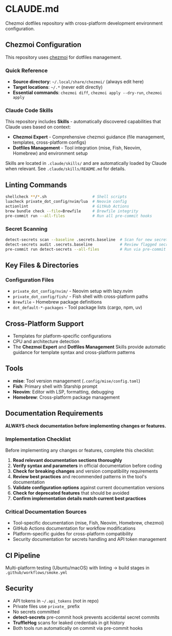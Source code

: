 # CLAUDE.md

Chezmoi dotfiles repository with cross-platform development environment configuration.

## Chezmoi Configuration

This repository uses [chezmoi](https://www.chezmoi.io/) for dotfiles management.

### Quick Reference
- **Source directory**: `~/.local/share/chezmoi/` (always edit here)
- **Target locations**: `~/.*` (never edit directly)
- **Essential commands**: `chezmoi diff`, `chezmoi apply --dry-run`, `chezmoi apply`

### Claude Code Skills
This repository includes **Skills** - automatically discovered capabilities that Claude uses based on context:
- **Chezmoi Expert** - Comprehensive chezmoi guidance (file management, templates, cross-platform configs)
- **Dotfiles Management** - Tool integration (mise, Fish, Neovim, Homebrew) and environment setup

Skills are located in `.claude/skills/` and are automatically loaded by Claude when relevant. See `.claude/skills/README.md` for details.

## Linting Commands

```bash
shellcheck **/*.sh                    # Shell scripts
luacheck private_dot_config/nvim/lua  # Neovim config
actionlint                            # GitHub Actions
brew bundle check --file=Brewfile     # Brewfile integrity
pre-commit run --all-files            # Run all pre-commit hooks
```

### Secret Scanning
```bash
detect-secrets scan --baseline .secrets.baseline  # Scan for new secrets
detect-secrets audit .secrets.baseline            # Review flagged secrets
pre-commit run detect-secrets --all-files         # Run via pre-commit
```

## Key Files & Directories

### Configuration Files
- `private_dot_config/nvim/` - Neovim setup with lazy.nvim
- `private_dot_config/fish/` - Fish shell with cross-platform paths
- `Brewfile` - Homebrew package definitions
- `dot_default-*-packages` - Tool package lists (cargo, npm, uv)

## Cross-Platform Support

- Templates for platform-specific configurations
- CPU and architecture detection
- The **Chezmoi Expert** and **Dotfiles Management** Skills provide automatic guidance for template syntax and cross-platform patterns

## Tools

- **mise**: Tool version management (`.config/mise/config.toml`)
- **Fish**: Primary shell with Starship prompt
- **Neovim**: Editor with LSP, formatting, debugging
- **Homebrew**: Cross-platform package management

## Documentation Requirements
**ALWAYS check documentation before implementing changes or features.**

### Implementation Checklist
Before implementing any changes or features, complete this checklist:

1. **Read relevant documentation sections thoroughly**
2. **Verify syntax and parameters** in official documentation before coding
3. **Check for breaking changes** and version compatibility requirements
4. **Review best practices** and recommended patterns in the tool's documentation
5. **Validate configuration options** against current documentation versions
6. **Check for deprecated features** that should be avoided
7. **Confirm implementation details match current best practices**

### Critical Documentation Sources
- Tool-specific documentation (mise, Fish, Neovim, Homebrew, chezmoi)
- GitHub Actions documentation for workflow modifications
- Platform-specific guides for cross-platform compatibility
- Security documentation for secrets handling and API token management

## CI Pipeline

Multi-platform testing (Ubuntu/macOS) with linting → build stages in `.github/workflows/smoke.yml`

## Security

- API tokens in `~/.api_tokens` (not in repo)
- Private files use `private_` prefix
- No secrets committed
- **detect-secrets** pre-commit hook prevents accidental secret commits
- **TruffleHog** scans for leaked credentials in git history
- Both tools run automatically on commit via pre-commit hooks
